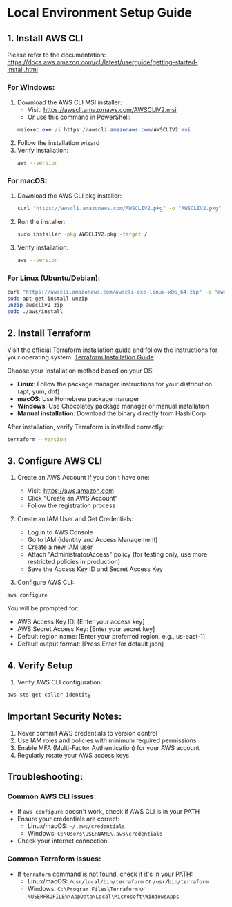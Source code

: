 # Local Environment Setup Guide

## 1. Install AWS CLI

Please refer to the documentation: https://docs.aws.amazon.com/cli/latest/userguide/getting-started-install.html

### For Windows:
1. Download the AWS CLI MSI installer:
   - Visit: https://awscli.amazonaws.com/AWSCLIV2.msi
   - Or use this command in PowerShell:
   ```powershell
   msiexec.exe /i https://awscli.amazonaws.com/AWSCLIV2.msi
   ```
2. Follow the installation wizard
3. Verify installation:
   ```bash
   aws --version
   ```

### For macOS:
1. Download the AWS CLI pkg installer:
   ```bash
   curl "https://awscli.amazonaws.com/AWSCLIV2.pkg" -o "AWSCLIV2.pkg"
   ```
2. Run the installer:
   ```bash
   sudo installer -pkg AWSCLIV2.pkg -target /
   ```
3. Verify installation:
   ```bash
   aws --version
   ```

### For Linux (Ubuntu/Debian):
```bash
curl "https://awscli.amazonaws.com/awscli-exe-linux-x86_64.zip" -o "awscliv2.zip"
sudo apt-get install unzip
unzip awscliv2.zip
sudo ./aws/install
```

## 2. Install Terraform

Visit the official Terraform installation guide and follow the instructions for your operating system:
[Terraform Installation Guide](https://developer.hashicorp.com/terraform/tutorials/aws-get-started/install-cli)

Choose your installation method based on your OS:
- **Linux**: Follow the package manager instructions for your distribution (apt, yum, dnf)
- **macOS**: Use Homebrew package manager
- **Windows**: Use Chocolatey package manager or manual installation
- **Manual installation**: Download the binary directly from HashiCorp

After installation, verify Terraform is installed correctly:
```bash
terraform --version
```

## 3. Configure AWS CLI

1. Create an AWS Account if you don't have one:
   - Visit: https://aws.amazon.com
   - Click "Create an AWS Account"
   - Follow the registration process

2. Create an IAM User and Get Credentials:
   - Log in to AWS Console
   - Go to IAM (Identity and Access Management)
   - Create a new IAM user
   - Attach "AdministratorAccess" policy (for testing only, use more restricted policies in production)
   - Save the Access Key ID and Secret Access Key

3. Configure AWS CLI:
```bash
aws configure
```
You will be prompted for:
- AWS Access Key ID: [Enter your access key]
- AWS Secret Access Key: [Enter your secret key]
- Default region name: [Enter your preferred region, e.g., us-east-1]
- Default output format: [Press Enter for default json]

## 4. Verify Setup

1. Verify AWS CLI configuration:
```bash
aws sts get-caller-identity
```

## Important Security Notes:
1. Never commit AWS credentials to version control
2. Use IAM roles and policies with minimum required permissions
3. Enable MFA (Multi-Factor Authentication) for your AWS account
4. Regularly rotate your AWS access keys

## Troubleshooting:

### Common AWS CLI Issues:
- If `aws configure` doesn't work, check if AWS CLI is in your PATH
- Ensure your credentials are correct:
  - Linux/macOS: `~/.aws/credentials`
  - Windows: `C:\Users\USERNAME\.aws\credentials`
- Check your internet connection

### Common Terraform Issues:
- If `terraform` command is not found, check if it's in your PATH:
  - Linux/macOS: `/usr/local/bin/terraform` or `/usr/bin/terraform`
  - Windows: `C:\Program Files\Terraform` or `%USERPROFILE%\AppData\Local\Microsoft\WindowsApps` 